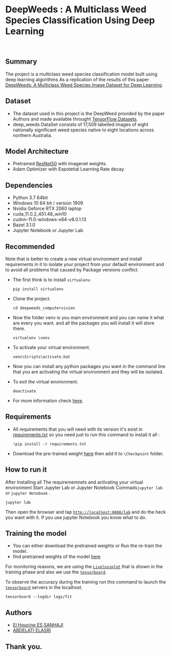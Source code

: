 # DeepWeeds : A Multiclass Weed Species Classification Using Deep Learning

<br>

## Summary

The project is a multiclass weed species classification model built using deep learning algorithms As a replication of the results of this paper [DeepWeeds: A Multiclass Weed Species Image Dataset for Deep Learning](https://www.nature.com/articles/s41598%20018%2038343%203).

## Dataset 

- The dataset used in this project is the DeepWeed provided by the paper Authors and made available throught [TensorFlow Datasets](https://www.tensorflow.org/datasets/catalog/deep_weeds).
- deep_weeds DataSet consists of 17,509 labelled images of eight nationally significant weed species native to eight locations across northern Australia.


## Model Architecture

- Pretrained [ResNet50](https://arxiv.org/abs/1605.07146) with Imagenet weights.
- Adam Optimizer with Expotetial Learning Rate decay.


## Dependencies

- Python 3.7 64bit
- Windows 10 64 bit / version 1909
- Nvidia Geforce RTX 2060 laptop
- cuda_11.0.2_451.48_win10
- cudnn-11.0-windows-x64-v8.0.1.13
- Bazel 3.1.0
- Jupyter Notebook or Jupyter Lab

## Recommended

Note that is better to create a new virtual environment and install requirements in it to isolate your project from your default environment and to avoid all problems that caused by Package versions conflict.

- The first think is to install ``virtualenv``.

  ``` 
  pip install virtualenv
  ```

- Clone the project.

  ```
  cd deepweeds_computervision
  ```

- Now the folder venv is you main environment and you can name it what are every you want. and all the packages you will install it will store there.

  ```
  virtualenv \venv
  ```

- To activate your virtual environment.

  ```
  venv\Scripts\activate.bat
  ```

- Now you can install any python packages you want in the command line that you are activating the virtual environment and they will be isolated.

- To exit the virtual environment. 

  ```
  deactivate
  ```

- For more information check [here](https://www.datacamp.com/community/tutorials/virtual-environment-in-python).


## Requirements

- All requirements that you will need with its version it's exist in [requirements.txt](/requirements.txt) so you need just to run this command to install it all :

  ```
  !pip install -r requirements.txt
  ```

- Download the pre-trained weight [here](https://drive.google.com/file/d/1yukW03-cSyICnoyD9astn4EdeaAEJFBF/view?usp=sharing) then add it to `\Checkpoint` folder.

## How to run it

After Installing all The requirememnets and activating your virtual environment Start Jupyter Lab or Jupyter Notebook 
Commads``jupyter lab`` or ``jupyter Notebook`` .

```
jupyter lab
```

Then open the browser and tap [``http://localhost:8888/lab``](http://localhost:8888/lab) and do the heck you want with it.
If you use jupyter Notebook you know what to do.


## Training the model

- You can either download the pretrained weights or Run the re-train the model.
- find pretrained weights of the model [here](https://drive.google.com/file/d/1yukW03-cSyICnoyD9astn4EdeaAEJFBF/view?usp=sharing)



For monitoring reasons, we are using the [`Livelossplot`](https://github.com/stared/livelossplot) that is shown in the training phase and also we use the [`tensorboard`](https://www.tensorflow.org/tensorboard).

To observe the accuracy during the training run this command to launch the [`tensorboard`](https://www.tensorflow.org/tensorboard) servers in the localhost.

```
tensorboard --logdir logs/fit
```
## Authors

* [El Houcine ES SANHAJI](https://github.com/essanhaji)
* [ABDELATI ELASRI](https://github.com/iElasri)

## Thank you.
